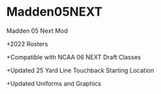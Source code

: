 # Madden05NEXT
Madden 05 Next Mod

+2022 Rosters

+Compatible with NCAA 06 NEXT Draft Classes

+Updated 25 Yard Line Touchback Starting Location

+Updated Uniforms and Graphics

